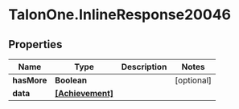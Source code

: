 # TalonOne.InlineResponse20046

## Properties

Name | Type | Description | Notes
------------ | ------------- | ------------- | -------------
**hasMore** | **Boolean** |  | [optional] 
**data** | [**[Achievement]**](Achievement.md) |  | 


